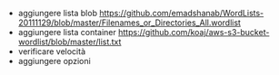 - aggiungere lista blob https://github.com/emadshanab/WordLists-20111129/blob/master/Filenames_or_Directories_All.wordlist
- aggiungere lista container https://github.com/koaj/aws-s3-bucket-wordlist/blob/master/list.txt
- verificare velocità
- aggiungere opzioni

